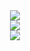 <div align="center">
  <img src="https://capsule-render.vercel.app/api?type=transparent&color=&height=100&section=header&text=🌱%20BinarySstar%20Github%20Page&fontSize=30" />
  <br>
  <img src="https://capsule-render.vercel.app/api?type=transparent&color=&height=100&section=header&text=📫%20Contact&fontSize=20" />  
  <br>
  <a href="mailto:hdss8234@gmail.com">
    <img src="https://img.shields.io/badge/Gmail-D14836?style=for-the-badge&logo=gmail&logoColor=white">
  </a>
</div>


<!--
**BinarySstar/BinarySstar** is a ✨ _special_ ✨ repository because its `README.md` (this file) appears on your GitHub profile.

Here are some ideas to get you started:

- 🔭 I’m currently working on ...
- 🌱 I’m currently learning ...
- 👯 I’m looking to collaborate on ...
- 🤔 I’m looking for help with ...
- 💬 Ask me about ...
- 📫 How to reach me: ...
- 😄 Pronouns: ...
- ⚡ Fun fact: ...
-->
